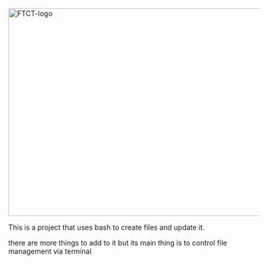 <img width="763" height="417" alt="FTCT-logo" src="https://github.com/user-attachments/assets/02f5920b-d790-4e30-90fa-719c66f5fdcc" />

This is a project that uses bash to create files and update it.

there are more things to add to it but its main thing is to control file management via terminal

